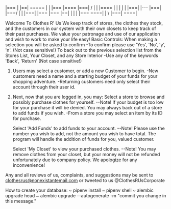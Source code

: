 |=== |    |==| ===== |   | |=== |====   |===| /  |   | |====
|    |    |  |   |   |===| |--- |===|   |===/    |   | |===|
|=== |=== |==|   |   |   | |=== ====|   |   \    |===| ====|

Welcome To Clothes R' Us
We keep track of stores, the clothes they stock, and the customers in our system with their own closets to keep track of their past purchases.
We value your patronage and use of our application and wish to work to make your life easy!
Basic Controls:
    When making a selection you will be asked to confirm
        -To confirm please use 'Yes', 'No', 'y', 'n'. (Not case sensitive!)
    To back out to the previous selection list from the Stores List, Your Closet, and any Store Interior
        -Use any of the keywords 'Back', 'Return' (Not case sensitive!)


1. Users may select a customer, or add a new Customer to begin. 
    -New customers need a name and a starting budget of your funds for your shopping adventure.
    -Returning customers need only select their account through their user id. 

2. Next, now that you are logged in, you may:
    Select a store to browse and possibly purchase clothes for yourself. 
            --Note! If your budget is too low for your purchase it will be denied.
                You may always back out of a store to add funds if you wish.
        -From a store you may select an item by its ID for purchase.

    Select 'Add Funds' to add funds to your account.
            --Note! Please use the number you wish to add, not the amount you wish to have total.
                The program will handle the addition of funds for you, valued customer.
    
    Select 'My Closet' to view your purchased clothes.
            --Note! You may remove clothes from your closet, but your money will not be refunded unfortunately due to 
                company policy. We apologize for any inconvenience!


Any and all reviews of us, complaints, and suggestions 
may be sent to clothesrus@nonexistantemail.com 
or tweeted to us @ClothesRUsCorporate

How to create your database:
~ pipenv install 
~ pipenv shell 
~ alembic upgrade head 
~ alembic upgrade --autogenerate -m "commit you change in this message."
    


